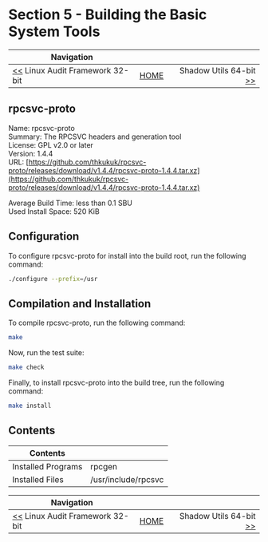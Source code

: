 # Section 5 - Building the Basic System Tools

| Navigation |||
| --- | --- | ---: |
| [<<](./audit32bit.md) Linux Audit Framework 32-bit | [HOME](../README.md) | Shadow Utils 64-bit [>>](./shadow64bit.md) |

## rpcsvc-proto

Name: rpcsvc-proto<br />
Summary: The RPCSVC headers and generation tool<br />
License: GPL v2.0 or later<br />
Version: 1.4.4<br />
URL: [https://github.com/thkukuk/rpcsvc-proto/releases/download/v1.4.4/rpcsvc-proto-1.4.4.tar.xz](https://github.com/thkukuk/rpcsvc-proto/releases/download/v1.4.4/rpcsvc-proto-1.4.4.tar.xz)<br />

Average Build Time: less than 0.1 SBU<br />
Used Install Space: 520 KiB <br />

## Configuration

To configure rpcsvc-proto for install into the build root, run the following command:

```bash
./configure --prefix=/usr
```

## Compilation and Installation

To compile rpcsvc-proto, run the following command:

```bash
make
```

Now, run the test suite:

```bash
make check
```

Finally, to install rpcsvc-proto into the build tree, run the following command:

```bash
make install
```

## Contents

| Contents | |
| --- | --- |
| Installed Programs | rpcgen |
| Installed Files | /usr/include/rpcsvc |

| Navigation |||
| --- | --- | ---: |
| [<<](./audit32bit.md) Linux Audit Framework 32-bit | [HOME](../README.md) | Shadow Utils 64-bit [>>](./shadow64bit.md) |
